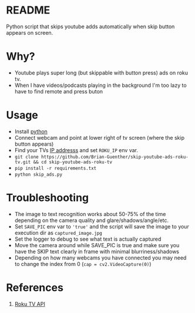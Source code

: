 # README
Python script that skips youtube adds automatically when skip button appears on screen.

# Why?
- Youtube plays super long (but skippable with button press) ads on roku tv.
- When I have videos/podcasts playing in the background I'm too lazy to have to find remote and press buton
  
# Usage
- Install [python](https://www.python.org/downloads/)
- Connect webcam and point at lower right of tv screen (where the skip button appears)
- Find your TVs [IP addresss](https://www.lifewire.com/how-to-find-roku-ip-address-4174687) and set `ROKU_IP` env var.
- `git clone https://github.com/Brian-Guenther/skip-youtube-ads-roku-tv.git && cd skip-youtube-ads-roku-tv`
- `pip install -r requirements.txt`
- `python skip_ads.py`

# Troubleshooting
- The image to text recognition works about 50-75% of the time depending on the camera quality and glare/shadows/angle/etc.
- Set `SAVE_PIC` env var to `'true'` and the script will save the image to your execution dir as `captured_image.jpg`
- Set the logger to debug to see what text is actually captured
- Move the camera around while SAVE_PIC is true and make sure you have the SKIP text clearly in frame with minimal blurriness/shadows
- Depending on how many webcams you have connected you may need to change the index from 0 (`cap = cv2.VideoCapture(0)`)

# References
1. [Roku TV API](https://developer.roku.com/docs/developer-program/dev-tools/external-control-api.md)

